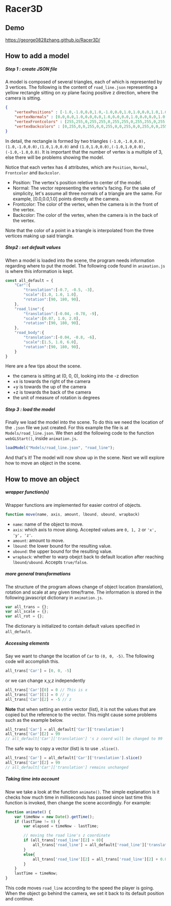 # Racer3D
## Demo
https://george0828zhang.github.io/Racer3D/
## How to add a model
##### Step 1 : create JSON file
A model is composed of several triangles, each of which is represented by 3 vertices. The following is the content of `road_line.json` representing a yellow rectangle sitting on xy plane facing positive z direction, where the camera is sitting. 
```JSON
{
	"vertexPositions" : [-1.0,-1.0,0.0,1.0,-1.0,0.0,1.0,1.0,0.0,1.0,1.0,0.0,-1.0,1.0,0.0,-1.0,-1.0,0.0],
	"vertexNormals" : [0.0,0.0,1.0,0.0,0.0,1.0,0.0,0.0,1.0,0.0,0.0,1.0,0.0,0.0,1.0,0.0,0.0,1.0],
	"vertexFrontcolors" : [255,255,0,255,255,0,255,255,0,255,255,0,255,255,0,255,255,0],
	"vertexBackcolors" : [0,255,0,0,255,0,0,255,0,0,255,0,0,255,0,0,255,0]
}
```
In detail, the rectangle is formed by two triangles `(-1.0,-1.0,0.0),(1.0,-1.0,0.0),(1.0,1.0,0.0)` and `(1.0,1.0,0.0),(-1.0,1.0,0.0),(-1.0,-1.0,0.0)`. It is important that the number of vertex is a multiple of 3, else there will be problems showing the model.

Notice that each vertex has 4 attributes, which are `Position`, `Normal`, `Frontcolor` and `Backcolor`.
- Position: The vertex's position reletive to center of the model.
- Normal: The vector representing the vertex's facing. For the sake of simplicity, let's assume all three normals of a triangle are the same. For example, [0.0,0.0,1.0] points directly at the camera.
- Frontcolor: The color of the vertex, when the camera is in the front of the vertex. 
- Backcolor: The color of the vertex, when the camera is in the back of the vertex.

Note that the color of a point in a triangle is interpolated from the three vertices making up said triangle.
##### Step2 : set default values
When a model is loaded into the scene, the program needs information regarding where to put the model. The following code found in `animation.js` is where this information is kept. 
```javascript
const all_default = {
	"Car":{
		"translation":[-0.7, -0.5, -3],
		"scale":[1.0, 1.0, 1.0],
		"rotation":[90, 180, 90],
	},
	"road_line":{
		"translation":[-0.04, -0.78, -9],
		"scale":[0.07, 1.0, 2.0],
		"rotation":[90, 180, 90],
	},
	"road_body":{
		"translation":[-0.04, -0.8, -6],
		"scale":[1.5, 1.0, 6.0],
		"rotation":[90, 180, 90],
	}
}
```
Here are a few tips about the scene.
- the camera is sitting at (0, 0, 0), looking into the -z direction
- +x is towards the right of the camera
- +y is towards the up of the camera
- +z is towards the back of the camera
- the unit of measure of rotation is degrees
##### Step 3 : load the model
Finally we load the model into the scene. To do this we need the location of the `.json` file we just created. For this example the file is at `Models/road_line.json`. We then add the following code to the function `webGLStart()`, inside `animation.js`.
```javascript
loadModel("Models/road_line.json", "road_line");
```
And that's it! The model will now show up in the scene. Next we will explore how to move an object in the scene.
## How to move an object
##### wrapper function(s)
Wrapper functions are implemented for easier control of objects.
```javascript
function move(name, axis, amount, lbound, ubound, wrapback)
```
- `name`: name of the object to move.
- `axis`: which axis to move along. Accepted values are `0, 1, 2` or `'x', 'y', 'z'`.
- `amount`: amount to move.
- `lbound`: the lower bound for the resulting value. 
- `ubound`: the upper bound for the resulting value. 
- `wrapback`: whether to warp obejct back to default location after reaching `lbound/ubound`. Accepts `true/false`.

##### more general transformations
The structure of the program allows change of object location (translation), rotation and scale at any given time/frame. The information is stored in the following javascript dictionary in `animation.js`.
```javascript
var all_trans = {};
var all_scale = {};
var all_rot = {};
```
The dictionary is initialized to contain default values specified in `all_default`.
##### Accessing elements
Say we want to change the location of `Car` to `(0, 0, -5)`. The following code will accomplish this.
```javascript
all_trans['Car'] = [0, 0, -5]
```
or we can change x,y,z independently
```javascript
all_trans['Car'][0] = 0 // This is x
all_trans['Car'][1] = 0 // y
all_trans['Car'][2] = -5 // z
```
**Note** that when setting an entire vector (list), it is not the values that are copied but the reference to the vector. This might cause some problems such as the example below.
```javascript
all_trans['Car'] = all_default['Car']['translation']
all_trans['Car'][2] = 99
// all_default['Car']['translation'] 's z coord will be changed to 99
```
The safe way to copy a vector (list) is to use `.slice()`.
```javascript
all_trans['Car'] = all_default['Car']['translation'].slice()
all_trans['Car'][2] = 99
// all_default['Car']['translation'] remains unchanged
```
##### Taking time into account
Now we take a look at the function `animate()`. The simple explanation is it checks how much time in milliseconds has passed since last time this function is invoked, then change the scene accordingly. For example:
```javascript
function animate() {
    var timeNow = new Date().getTime();
    if (lastTime != 0) {
        var elapsed = timeNow - lastTime;

        // moving the road line's z coordinate        
        if (all_trans['road_line'][2] > 0){
        	all_trans['road_line'] = all_default['road_line']['translation'].slice();
        }
        else{
        	all_trans['road_line'][2] = all_trans['road_line'][2] + 0.0001*elapsed*speed
        }
    }
    lastTime = timeNow;
}
```
This code moves `road_line` according to the speed the player is going. When the object go behind the camera, we set it back to its default position and continue. 

